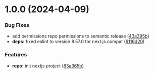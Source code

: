 # 1.0.0 (2024-04-09)


### Bug Fixes

* add permissions repo permissions to semantic release ([43a395b](https://github.com/rikhall1515/nextjs-project-template/commit/43a395bec146b1d6c3e0d1e68755c6100fc03304))
* **deps:** fixed eslint to version 8.57.0 for next.js compat ([6116d20](https://github.com/rikhall1515/nextjs-project-template/commit/6116d20415786bf11e81ab02975becff51bf50da))


### Features

* **repo:** init nextjs project ([83a365b](https://github.com/rikhall1515/nextjs-project-template/commit/83a365b8a1ce01da9a10751f38d6b25b847f80be))
